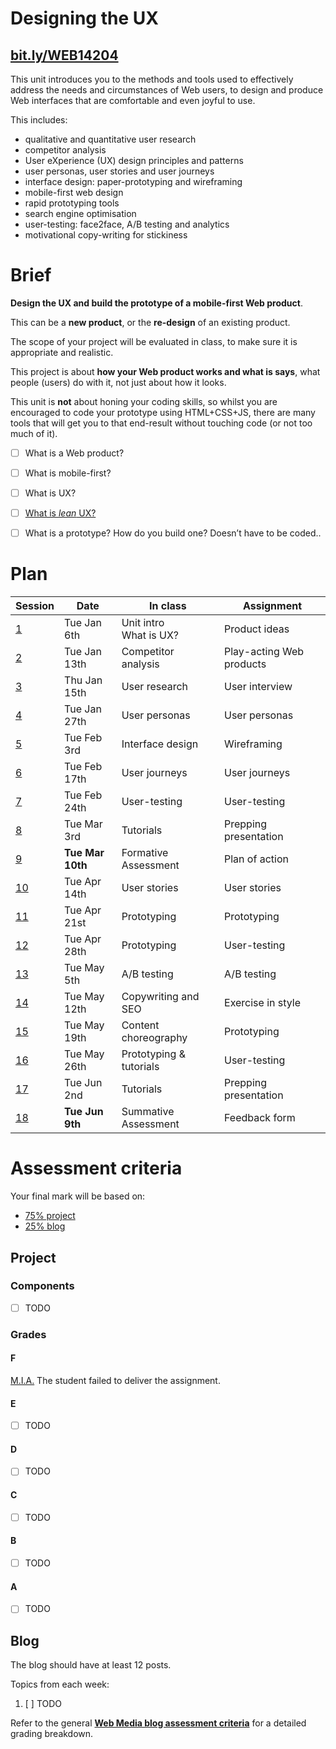 # Designing the UX

## [bit.ly/WEB14204](http://bit.ly/WEB14204)

This unit introduces you to the methods and tools used to effectively address the needs and circumstances of Web users, to design and produce Web interfaces that are comfortable and even joyful to use.

This includes:

* qualitative and quantitative user research 
* competitor analysis
* User eXperience (UX) design principles and patterns
* user personas, user stories and user journeys
* interface design: paper-prototyping and wireframing
* mobile-first web design
* rapid prototyping tools
* search engine optimisation
* user-testing: face2face, A/B testing and analytics
* motivational copy-writing for stickiness

# Brief

**Design the UX and build the prototype of a mobile-first Web product**.

This can be a **new product**, or the **re-design** of an existing product. 

The scope of your project will be evaluated in class, to make sure it is appropriate and realistic.

This project is about **how your Web product works and what is says**, what people (users) do with it, not just about how it looks. 

This unit is **not** about honing your coding skills, so whilst you are encouraged to code your prototype using HTML+CSS+JS, there are many tools that will get you to that end-result without touching code (or not too much of it).

- [ ] What is a Web product?
- [ ] What is mobile-first?
- [ ] What is UX?
- [ ] [What is *lean* UX?](http://ux.stackexchange.com/questions/38845/what-is-lean-ux-and-where-can-i-learn-more-about-it)
- [ ] What is a prototype? How do you build one? Doesn’t have to be coded.. 


# Plan

Session	| Date			| In class				| Assignment
-------	| -------------	| --------------------	| ------------------------------
[1](https://github.com/RavensbourneWebMedia/WEB14204/blob/master/sessions/session-01.md)		| Tue Jan 6th 	| Unit intro <br>What is UX?  | Product ideas
[2](https://github.com/RavensbourneWebMedia/WEB14204/blob/master/sessions/session-02.md)		| Tue Jan 13th 	| Competitor analysis  | Play-acting Web products
[3](https://github.com/RavensbourneWebMedia/WEB14204/blob/master/sessions/session-03.md)		| Thu Jan 15th 	| User research | User interview
[4](https://github.com/RavensbourneWebMedia/WEB14204/blob/master/sessions/session-04.md)		| Tue Jan 27th 	| User personas | User personas
[5](https://github.com/RavensbourneWebMedia/WEB14204/blob/master/sessions/session-05.md)		| Tue Feb 3rd 	| Interface design  | Wireframing
[6](https://github.com/RavensbourneWebMedia/WEB14204/blob/master/sessions/session-06.md)		| Tue Feb 17th 	| User journeys	 | User journeys
[7](https://github.com/RavensbourneWebMedia/WEB14204/blob/master/sessions/session-07.md)		| Tue Feb 24th 	| User-testing  | User-testing
[8](https://github.com/RavensbourneWebMedia/WEB14204/blob/master/sessions/session-08.md)		| Tue Mar 3rd 	| Tutorials  | Prepping presentation
[9](https://github.com/RavensbourneWebMedia/WEB14204/blob/master/sessions/session-09.md)		| **Tue Mar 10th** 	| Formative Assessment  | Plan of action
[10](https://github.com/RavensbourneWebMedia/WEB14204/blob/master/sessions/session-10.md)		| Tue Apr 14th 	| User stories  | User stories
[11](https://github.com/RavensbourneWebMedia/WEB14204/blob/master/sessions/session-11.md)		| Tue Apr 21st 	| Prototyping  | Prototyping
[12](https://github.com/RavensbourneWebMedia/WEB14204/blob/master/sessions/session-12.md)		| Tue Apr 28th 	| Prototyping  | User-testing
[13](https://github.com/RavensbourneWebMedia/WEB14204/blob/master/sessions/session-13.md)		| Tue May 5th 	| A/B testing  | A/B testing
[14](https://github.com/RavensbourneWebMedia/WEB14204/blob/master/sessions/session-14.md)		| Tue May 12th 	| Copywriting and SEO  | Exercise in style
[15](https://github.com/RavensbourneWebMedia/WEB14204/blob/master/sessions/session-15.md)		| Tue May 19th 	| Content choreography  | Prototyping
[16](https://github.com/RavensbourneWebMedia/WEB14204/blob/master/sessions/session-16.md)		| Tue May 26th 	| Prototyping & tutorials  | User-testing
[17](https://github.com/RavensbourneWebMedia/WEB14204/blob/master/sessions/session-17.md)		| Tue Jun 2nd 	| Tutorials  | Prepping presentation
[18](https://github.com/RavensbourneWebMedia/WEB14204/blob/master/sessions/session-18.md)		| **Tue Jun 9th** 	| Summative Assessment  | Feedback form 


# Assessment criteria

Your final mark will be based on:

* [75% project](https://github.com/RavensbourneWebMedia/WEB14204#project)
* [25% blog](https://github.com/RavensbourneWebMedia/WEB14204#blog)


## Project


### Components

- [ ] TODO

### Grades

#### F

[M.I.A.](http://en.wikipedia.org/wiki/Missing_in_action) The student failed to deliver the assignment. 

#### E

- [ ] TODO

#### D

- [ ] TODO

#### C

- [ ] TODO

#### B

- [ ] TODO

#### A

- [ ] TODO


## Blog

The blog should have at least 12 posts.

Topics from each week:

1. [ ] TODO

Refer to the general **[Web Media blog assessment criteria](https://github.com/RavensbourneWebMedia/Blogging/blob/master/assessment-criteria.md)** for a detailed grading breakdown.







